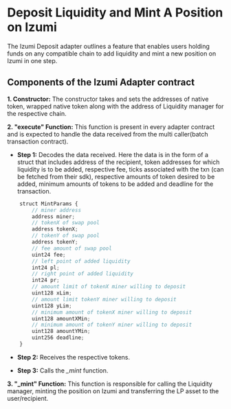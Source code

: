 # Deposit Liquidity and Mint A Position on Izumi

The Izumi Deposit adapter outlines a feature that enables users holding funds on any compatible chain to add liquidity and mint a new position on Izumi in one step.  

## Components of the Izumi Adapter contract

**1. Constructor:** The constructor takes and sets the addresses of native token, wrapped native token along with the address of Liquidity manager for the respective chain.

**2. "execute" Function:** This function is present in every adapter contract and is expected to handle the data received from the multi caller(batch transaction contract).

- **Step 1:** Decodes the data received. Here the data is in the form of a struct that includes address of the recipient,  token addresses for which liquidity is to be added, respective fee, ticks associated with the txn (can be fetched from their sdk), respective amounts of token desired to be added, minimum amounts of tokens to be added and deadline for the transaction.

```javascript
    struct MintParams {
        // miner address
        address miner;
        // tokenX of swap pool
        address tokenX;
        // tokenY of swap pool
        address tokenY;
        // fee amount of swap pool
        uint24 fee;
        // left point of added liquidity
        int24 pl;
        // right point of added liquidity
        int24 pr;
        // amount limit of tokenX miner willing to deposit
        uint128 xLim;
        // amount limit tokenY miner willing to deposit
        uint128 yLim;
        // minimum amount of tokenX miner willing to deposit
        uint128 amountXMin;
        // minimum amount of tokenY miner willing to deposit
        uint128 amountYMin;
        uint256 deadline;
    }
```

- **Step 2:** Receives the respective tokens.

- **Step 3:** Calls the *_mint* function.

**3. "_mint" Function:** This function is responsible for calling the Liquidity manager, minting the position on Izumi and transferring the LP asset to the user/recipient.
